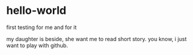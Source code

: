 # hello-world
first testing for me and for it

my daughter is beside, she want me to read short story.
you know, i just want to play with github.

